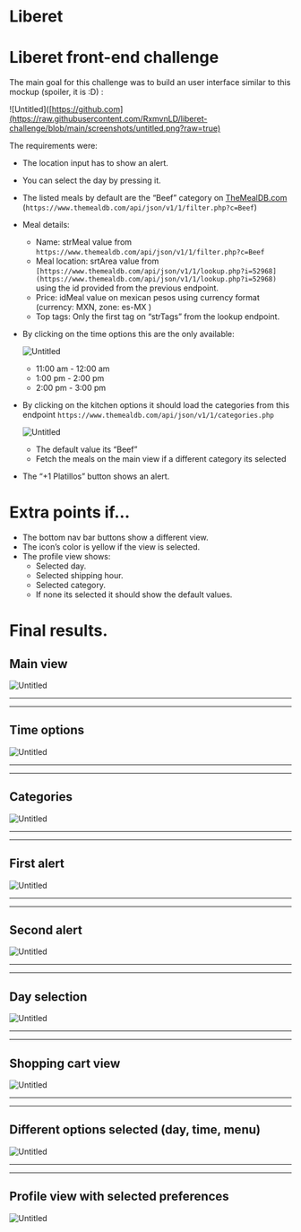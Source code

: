 # Liberet

# Liberet front-end challenge

The main goal for this challenge was to build an user interface similar to this mockup (spoiler, it is :D) :  

![Untitled]([https://github.com](https://raw.githubusercontent.com/RxmvnLD/liberet-challenge/blob/main/screenshots/untitled.png?raw=true)

The requirements were:

- The location input has to show an alert.
- You can select the day by pressing it.
- The listed meals by default are the “Beef” category on [TheMealDB.com](http://TheMealDB.com) (`https://www.themealdb.com/api/json/v1/1/filter.php?c=Beef`)
- Meal details:
    - Name: strMeal value from `https://www.themealdb.com/api/json/v1/1/filter.php?c=Beef`
    - Meal location: srtArea value from `[https://www.themealdb.com/api/json/v1/1/lookup.php?i=52968](https://www.themealdb.com/api/json/v1/1/lookup.php?i=52968)` using the id provided from the previous endpoint.
    - Price: idMeal value on mexican pesos using currency format (currency: MXN, zone: es-MX )
    - Top tags: Only the first tag on “strTags” from the lookup endpoint.
- By clicking on the time options this are the only available:
    
    ![Untitled](https://github.com/RxmvnLD/liberet-challenge/blob/main/screenshots/untitled%201.png?raw=true)
    
    - 11:00 am - 12:00 am
    - 1:00 pm - 2:00 pm
    - 2:00 pm - 3:00 pm
- By clicking on the kitchen options it should load the categories from this endpoint `https://www.themealdb.com/api/json/v1/1/categories.php`
    
    ![Untitled](https://github.com/RxmvnLD/liberet-challenge/blob/main/screenshots/untitled%202.png?raw=true)
    
    - The default value its “Beef”
    - Fetch the meals on the main view if a different category its selected
- The “+1 Platillos” button shows an alert.

# Extra points if...

- The bottom nav bar buttons show a different view.
- The icon’s color is yellow if the view is selected.
- The profile view shows:
    - Selected day.
    - Selected shipping hour.
    - Selected category.
    - If none its selected it should show the default values.

# Final results.

## Main view

![Untitled](https://github.com/RxmvnLD/liberet-challenge/blob/main/screenshots/untitled%203.png?raw=true)

---

---

## Time options

![Untitled](https://github.com/RxmvnLD/liberet-challenge/blob/main/screenshots/untitled%204.png?raw=true)

---

---

## Categories

![Untitled](https://github.com/RxmvnLD/liberet-challenge/blob/main/screenshots/untitled%205.png?raw=true)

---

---

## First alert

![Untitled](https://github.com/RxmvnLD/liberet-challenge/blob/main/screenshots/untitled%206.png?raw=true)

---

---

## Second alert

![Untitled](https://github.com/RxmvnLD/liberet-challenge/blob/main/screenshots/untitled%207.png?raw=true)

---

---

## Day selection

![Untitled](https://github.com/RxmvnLD/liberet-challenge/blob/main/screenshots/untitled%208.png?raw=true)

---

---

## Shopping cart view

![Untitled](https://github.com/RxmvnLD/liberet-challenge/blob/main/screenshots/untitled%209.png?raw=true)

---

---

## Different options selected (day, time, menu)

![Untitled](https://github.com/RxmvnLD/liberet-challenge/blob/main/screenshots/untitled%2010.png?raw=true)

---

---

## Profile view with selected preferences

![Untitled](https://github.com/RxmvnLD/liberet-challenge/blob/main/screenshots/untitled%2011.png?raw=true)
